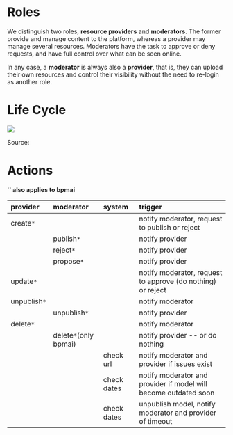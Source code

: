 # Roles #

We distinguish two roles, **resource providers** and **moderators**. The former provide and manage content to the platform, whereas a provider may manage several resources. Moderators have the task to approve or deny requests, and have full control over what can be seen online.

In any case, a **moderator** is always also a **provider**, that is, they can upload their own resources and control their visibility without the need to re-login as another role.

# Life Cycle #

[![](https://docs.google.com/drawings/pub?id=11s59QdnkOflaT443zNGYQKYhGEiaK2zQhghjFViwzbc&w=960&h=720&nonsense.png)](https://docs.google.com/drawings/d/11s59QdnkOflaT443zNGYQKYhGEiaK2zQhghjFViwzbc/edit)

Source:

# Actions #
'**' also applies to bpmai**

| **provider** | **moderator** | **system** | **trigger** |
|:-------------|:--------------|:-----------|:------------|
| create`*`    |               |            | notify moderator, request to publish or reject |
|              | publish`*`    |            | notify provider |
|              | reject`*`     |            | notify provider |
|              | propose`*`    |            | notify provider |
| update`*`    |               |            | notify moderator, request to approve (do nothing) or reject |
| unpublish`*` |               |            | notify moderator |
|              | unpublish`*`  |            | notify provider |
| delete`*`    |               |            | notify moderator |
|              | delete`*`(only bpmai) |            | notify provider -- or do nothing |
|              |               | check url  | notify moderator and provider if issues exist |
|              |               | check dates | notify moderator and provider if model will become outdated soon |
|              |               | check dates | unpublish model, notify moderator and provider of timeout |
